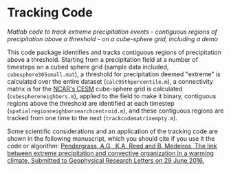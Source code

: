 # Tracking Code 
*Matlab code to track extreme precipitation events - contiguous regions of precipitation above a threshold - on a cube-sphere grid, including a demo*


This code package identifies and tracks contiguous regions of precipitation above a threshold. 
Starting from a precipitation field at a number of timesteps on a cubed sphere grid (sample data included, `cubesphere305small.mat`), 
a threshold for precipitation deemed "extreme" is calculated over the entire dataset (`calc95thpercentile.m`), 
a connectivity matrix is for the [NCAR's CESM](http://www2.cesm.ucar.edu/) cube-sphere grid is calculated (`cubesphereneighbors.m`),
applied to the field to make it binary, contiguous regions above the threshold are identified at each timestep (`spatialregionneighborsearchcentroid.m`), 
and these contiguous regions are tracked from one time to the next (`trackcodematrixempty.m`). 
 
Some scientific considerations and an application of the tracking code are shown in the following manuscript, which
you should cite if you use it the code or algorithm: 
<a href="http://www.atmos.washington.edu/~angie/pendergrassreedmedeiros_submitted.pdf">Pendergrass, A.G., K.A. Reed and B. Medeiros, The link between extreme precipitation and convective organization in a warming climate, Submitted to Geophysical Research Letters on 29 June 2016.</a>
